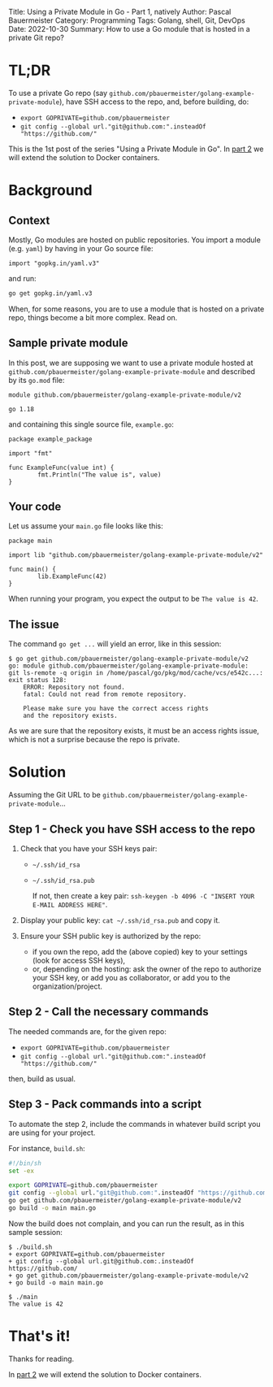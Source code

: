 Title: Using a Private Module in Go - Part 1, natively
Author: Pascal Bauermeister
Category: Programming
Tags: Golang, shell, Git, DevOps
Date: 2022-10-30
Summary: How to use a Go module that is hosted in a private Git repo?

# TL;DR

To use a private Go repo (say
`github.com/pbauermeister/golang-example-private-module`), have SSH access to the repo, and, before building, do:

- `export GOPRIVATE=github.com/pbauermeister`
- `git config --global url."git@github.com:".insteadOf "https://github.com/"`

This is the 1st post of the series "Using a Private Module in Go". In
[part 2](using-a-private-module-in-go-part-2-with-docker.html) we will
extend the solution to Docker containers.

# Background

## Context

Mostly, Go modules are hosted on public repositories. You import a
module (e.g. `yaml`) by having in your Go source file:

```golang
import "gopkg.in/yaml.v3"
```

and run:

```bash
go get gopkg.in/yaml.v3
```

When, for some reasons, you are to use a module that is hosted on a
private repo, things become a bit more complex. Read on.

## Sample private module

In this post, we are supposing we want to use a private module hosted
at `github.com/pbauermeister/golang-example-private-module` and
described by its `go.mod` file:

```golang
module github.com/pbauermeister/golang-example-private-module/v2

go 1.18
```

and containing this single source file, `example.go`:

```golang
package example_package

import "fmt"

func ExampleFunc(value int) {
        fmt.Println("The value is", value)
}
```

## Your code

Let us assume your `main.go` file looks like this:

```golang
package main

import lib "github.com/pbauermeister/golang-example-private-module/v2"

func main() {
        lib.ExampleFunc(42)
}
```

When running your program, you expect the output to be `The value is 42`.

## The issue

The command `go get ...` will yield an error, like in this session:

```
$ go get github.com/pbauermeister/golang-example-private-module/v2
go: module github.com/pbauermeister/golang-example-private-module:
git ls-remote -q origin in /home/pascal/go/pkg/mod/cache/vcs/e542c...: exit status 128:
	ERROR: Repository not found.
	fatal: Could not read from remote repository.

	Please make sure you have the correct access rights
	and the repository exists.
```

As we are sure that the repository exists, it must be an access rights
issue, which is not a surprise because the repo is private.

# Solution

Assuming the Git URL to be
`github.com/pbauermeister/golang-example-private-module`...

## Step 1 - Check you have SSH access to the repo

1. Check that you have your SSH keys pair:

    - `~/.ssh/id_rsa`
    - `~/.ssh/id_rsa.pub`

      If not, then create a key pair: `ssh-keygen -b 4096 -C "INSERT
      YOUR E-MAIL ADDRESS HERE"`.

2. Display your public key: `cat ~/.ssh/id_rsa.pub` and copy it.

3. Ensure your SSH public key is authorized by the repo:

     - if you own the repo, add the (above copied) key to your
       settings (look for access SSH keys),
     - or, depending on the hosting: ask the owner of the repo to
       authorize your SSH key, or add you as collaborator, or add you
       to the organization/project.

## Step 2 - Call the necessary commands

The needed commands are, for the given repo:

- `export GOPRIVATE=github.com/pbauermeister`
- `git config --global url."git@github.com:".insteadOf "https://github.com/"`

then, build as usual.

## Step 3 - Pack commands into a script

To automate the step 2, include the commands in whatever build script
you are using for your project.

For instance, `build.sh`:

```bash
#!/bin/sh
set -ex

export GOPRIVATE=github.com/pbauermeister
git config --global url."git@github.com:".insteadOf "https://github.com/"
go get github.com/pbauermeister/golang-example-private-module/v2
go build -o main main.go
```

Now the build does not complain, and you can run the result, as in
this sample session:

```
$ ./build.sh
+ export GOPRIVATE=github.com/pbauermeister
+ git config --global url.git@github.com:.insteadOf https://github.com/
+ go get github.com/pbauermeister/golang-example-private-module/v2
+ go build -o main main.go

$ ./main
The value is 42
```

# That's it!

Thanks for reading.

In [part 2](using-a-private-module-in-go-part-2-with-docker.html) we
will extend the solution to Docker containers.